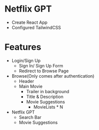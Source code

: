 # Netflix GPT

- Create React App
- Configured TailwindCSS

# Features
- Login/Sign Up
    - Sign In/ Sign Up Form
    - Redirect to Browse Page
- Browse(Only comes after authentication)
    - Header
    - Main Movie
       - Trailer in background
       - Title & Description
       - Movie Suggestions
          - MovieLists * N
- Netflix GPT
    - Search Bar
    - Movie Suggestions

